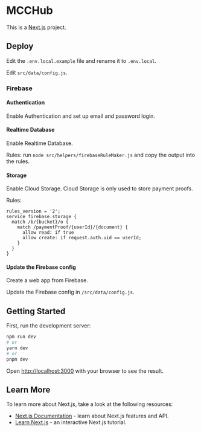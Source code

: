 # MCCHub

This is a [Next.js](https://nextjs.org/) project.

## Deploy

Edit the `.env.local.example` file and rename it to `.env.local`.

Edit `src/data/config.js`.

### Firebase

#### Authentication

Enable Authentication and set up email and password login.

#### Realtime Database

Enable Realtime Database.

Rules: run `node src/helpers/firebaseRuleMaker.js` and copy the output into the rules.

#### Storage

Enable Cloud Storage. Cloud Storage is only used to store payment proofs.

Rules:
```
rules_version = '2';
service firebase.storage {
  match /b/{bucket}/o {
    match /paymentProof/{userId}/{document} {
      allow read: if true
      allow create: if request.auth.uid == userId;
    }
  }
}
```

#### Update the Firebase config

Create a web app from Firebase.

Update the Firebase config in `/src/data/config.js`.

## Getting Started

First, run the development server:

```bash
npm run dev
# or
yarn dev
# or
pnpm dev
```

Open [http://localhost:3000](http://localhost:3000) with your browser to see the result.

## Learn More

To learn more about Next.js, take a look at the following resources:

- [Next.js Documentation](https://nextjs.org/docs) - learn about Next.js features and API.
- [Learn Next.js](https://nextjs.org/learn) - an interactive Next.js tutorial.
